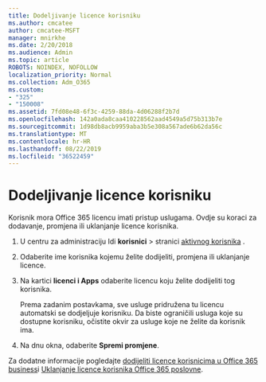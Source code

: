 ```yaml
---
title: Dodeljivanje licence korisniku
ms.author: cmcatee
author: cmcatee-MSFT
manager: mnirkhe
ms.date: 2/20/2018
ms.audience: Admin
ms.topic: article
ROBOTS: NOINDEX, NOFOLLOW
localization_priority: Normal
ms.collection: Adm_O365
ms.custom:
- "325"
- "150008"
ms.assetid: 7fd08e48-6f3c-4259-88da-4d06288f2b7d
ms.openlocfilehash: 142a0ada8caa410228562aad4549a5d75b313b7e
ms.sourcegitcommit: 1d98db8acb9959aba3b5e308a567ade6b62da56c
ms.translationtype: MT
ms.contentlocale: hr-HR
ms.lasthandoff: 08/22/2019
ms.locfileid: "36522459"
---
```

# <a name="how-to-assign-a-license-to-a-user"></a>Dodeljivanje licence korisniku

Korisnik mora Office 365 licencu imati pristup uslugama. Ovdje su koraci za dodavanje, promjena ili uklanjanje licence korisnika.
  
1. U centru za administraciju Idi **korisnici** \> stranici [aktivnog korisnika](https://go.microsoft.com/fwlink/p/?linkid=834822) .

2. Odaberite ime korisnika kojemu želite dodijeliti, promjena ili uklanjanje licence.

3. Na kartici **licenci i Apps** odaberite licencu koju želite dodijeliti tog korisnika.

    Prema zadanim postavkama, sve usluge pridružena tu licencu automatski se dodjeljuje korisniku. Da biste ograničili usluga koje su dostupne korisniku, očistite okvir za usluge koje ne želite da korisnik ima.

4. Na dnu okna, odaberite **Spremi promjene**.

Za dodatne informacije pogledajte [dodijeliti licence korisnicima u Office 365 business](https://docs.microsoft.com/office365/admin/subscriptions-and-billing/assign-licenses-to-users)i [Uklanjanje licence korisnika Office 365 poslovne](https://docs.microsoft.com/office365/admin/subscriptions-and-billing/remove-licenses-from-users).